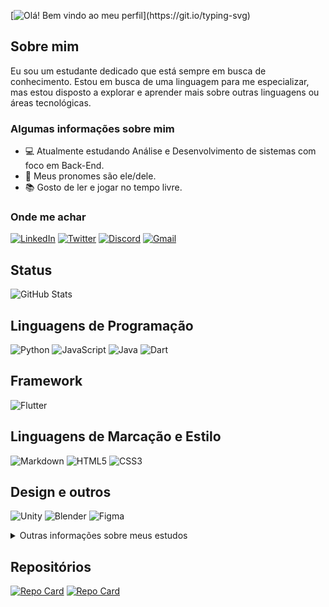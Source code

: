 [![Olá! Bem vindo ao meu perfil](https://readme-typing-svg.demolab.com?font=Fira+Code&pause=1000&color=BBBBBB&width=435&lines=Ol%C3%A1!+Bem+vindo+ao+meu+perfil;Confira+a+minha+jornada!)](https://git.io/typing-svg)

## Sobre mim
Eu sou um estudante dedicado que está sempre em busca de conhecimento. Estou em busca de uma linguagem para me especializar, mas estou disposto a explorar e aprender mais sobre outras linguagens ou áreas tecnológicas.

### Algumas informações sobre mim
- 💻 Atualmente estudando Análise e Desenvolvimento de sistemas com foco em Back-End.
- 🧑 Meus pronomes são ele/dele.
- 📚 Gosto de ler e jogar no tempo livre.

### Onde me achar

[![LinkedIn](https://img.shields.io/badge/LinkedIn-000?style=for-the-badge&logo=linkedin&logoColor=white)](https://www.linkedin.com/in/luka-andrade/) 
[![Twitter](https://img.shields.io/badge/Twitter-000?style=for-the-badge&logo=X&logoColor=white)](https://twitter.com/bilbocodes) 
[![Discord](https://img.shields.io/badge/Discord-000?style=for-the-badge&logo=discord&logoColor=white)](https://discord.com/users/836591120140992552)
[![Gmail](https://img.shields.io/badge/Gmail-000?style=for-the-badge&logo=gmail&logoColor=white)](luka.andrade88@gmail.com)

## Status
![GitHub Stats](https://github-readme-stats.vercel.app/api?username=bilbocodes&theme=transparent&bg_color=000&border_color=FFFFFFFF&show_icons=true&icon_color=FFFFFFFF&title_color=FFFFFFFF&text_color=FFFFFFFF)


## Linguagens de Programação
![Python](https://img.shields.io/badge/Python-000?style=for-the-badge&logo=python&logoColor=white)
![JavaScript](https://img.shields.io/badge/JavaScript-000?style=for-the-badge&logo=javascript&logoColor=white)
![Java](https://img.shields.io/badge/java-000.svg?style=for-the-badge&logo=openjdk&logoColor=white)
![Dart](https://img.shields.io/badge/Dart-000?style=for-the-badge&logo=dart&logoColor=white)

## Framework
![Flutter](https://img.shields.io/badge/Flutter-000?style=for-the-badge&logo=flutter&logoColor=white)

## Linguagens de Marcação e Estilo

![Markdown](https://img.shields.io/badge/Markdown-000?style=for-the-badge&logo=markdown&logoColor=white)
![HTML5](https://img.shields.io/badge/HTML5-000?style=for-the-badge&logo=html5&logoColor=white)
![CSS3](https://img.shields.io/badge/CSS3-000?style=for-the-badge&logo=css3&logoColor=white)

## Design e outros
![Unity](https://img.shields.io/badge/Unity-000?style=for-the-badge&logo=unity&logoColor=white)
![Blender](https://img.shields.io/badge/blender-000.svg?style=for-the-badge&logo=blender&logoColor=white)
![Figma](https://img.shields.io/badge/Figma-000?style=for-the-badge&logo=figma&logoColor=white)

<details>

<summary>Outras informações sobre meus estudos</summary>

### Pretendo estudar

![Kotlin](https://img.shields.io/badge/kotlin-000?style=for-the-badge&logo=kotlin&logoColor=white)

</details>

## Repositórios
[![Repo Card](https://github-readme-stats.vercel.app/api/pin/?username=bilbocodes&repo=projeto-dev-em-dobro&bg_color=000&border_color=FFFFFFFF&show_icons=true&icon_color=FFFFFFFF&title_color=FFFFFFFF&text_color=FFFFFFFF)](https://github.com/bilbocodes/projeto-dev-em-dobro) 
[![Repo Card](https://github-readme-stats.vercel.app/api/pin/?username=bilbocodes&repo=jogo-numero-secreto&bg_color=000&border_color=FFFFFFFF&show_icons=true&icon_color=FFFFFFFF&title_color=FFFFFFFF&text_color=FFFFFFFF)](https://github.com/bilbocodes/jogo-numero-secreto )
